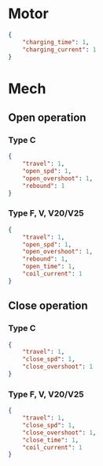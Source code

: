 # Motor

```json
{
    "charging_time": 1,
    "charging_current": 1
}
```

# Mech

## Open operation

### Type C

```json
{
    "travel": 1,
    "open_spd": 1,
    "open_overshoot": 1,
    "rebound": 1
}
```

### Type F, V, V20/V25

```json
{
    "travel": 1,
    "open_spd": 1,
    "open_overshoot": 1,
    "rebound": 1,
    "open_time": 1,
    "coil_current": 1
}
```

## Close operation

### Type C

```json
{
    "travel": 1,
    "close_spd": 1,
    "close_overshoot": 1
}
```



### Type F, V, V20/V25

```json
{
    "travel": 1,
    "close_spd": 1,
    "close_overshoot": 1,
    "close_time": 1,
    "coil_current": 1
}
```

